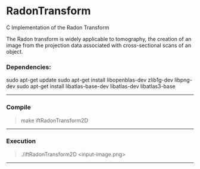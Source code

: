 # RadonTransform
C Implementation of the Radon Transform

The Radon transform is widely applicable to tomography, the creation of an image from the projection data associated with cross-sectional scans of an object.

### Dependencies:

sudo apt-get update
sudo apt-get install libopenblas-dev zlib1g-dev libpng-dev
sudo apt-get install libatlas-base-dev libatlas-dev libatlas3-base

---------------------------------------------------------------------

### Compile

> make iftRadonTransform2D

---------------------------------------------------------------------

### Execution

>  ./iftRadonTransform2D <input-image.png>

---------------------------------------------------------------------


